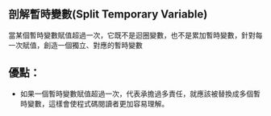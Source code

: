 ## 剖解暫時變數(Split Temporary Variable)

當某個暫時變數賦值超過一次，它既不是迴圈變數，也不是累加暫時變數，針對每一次賦值，創造一個獨立、對應的暫時變數

## 優點：
* 如果一個暫時變數賦值超過一次，代表承擔過多責任，就應該被替換成多個暫時變數，這樣會使程式碼閱讀者更加容易理解。




